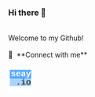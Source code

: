 ### Hi there 👋

<br>
Welcome to my Github!

<br>
<br>
🔗 &nbsp;**Connect with me**

<a href="https://johnny.seay.io" target="blank"><img align="center" src="./icons/seayio-icon.svg" alt="seayio" height="50" width="50" /></a>
<!--
**seayjohnny/seayjohnny** is a ✨ _special_ ✨ repository because its `README.md` (this file) appears on your GitHub profile.

Here are some ideas to get you started:

- 🔭 I’m currently working on ...
- 🌱 I’m currently learning ...
- 👯 I’m looking to collaborate on ...
- 🤔 I’m looking for help with ...
- 💬 Ask me about ...
- 📫 How to reach me: ...
- 😄 Pronouns: ...
- ⚡ Fun fact: ...
-->
